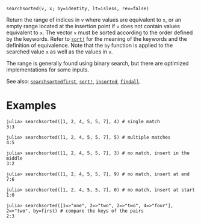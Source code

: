 ```
searchsorted(v, x; by=identity, lt=isless, rev=false)
```

Return the range of indices in `v` where values are equivalent to `x`, or an empty range located at the insertion point if `v` does not contain values equivalent to `x`. The vector `v` must be sorted according to the order defined by the keywords. Refer to [`sort!`](@ref) for the meaning of the keywords and the definition of equivalence. Note that the `by` function is applied to the searched value `x` as well as the values in `v`.

The range is generally found using binary search, but there are optimized implementations for some inputs.

See also: [`searchsortedfirst`](@ref), [`sort!`](@ref), [`insorted`](@ref), [`findall`](@ref).

# Examples

```jldoctest
julia> searchsorted([1, 2, 4, 5, 5, 7], 4) # single match
3:3

julia> searchsorted([1, 2, 4, 5, 5, 7], 5) # multiple matches
4:5

julia> searchsorted([1, 2, 4, 5, 5, 7], 3) # no match, insert in the middle
3:2

julia> searchsorted([1, 2, 4, 5, 5, 7], 9) # no match, insert at end
7:6

julia> searchsorted([1, 2, 4, 5, 5, 7], 0) # no match, insert at start
1:0

julia> searchsorted([1=>"one", 2=>"two", 2=>"two", 4=>"four"], 2=>"two", by=first) # compare the keys of the pairs
2:3
```
